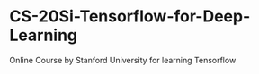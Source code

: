 # CS-20Si-Tensorflow-for-Deep-Learning
Online Course by Stanford University for learning Tensorflow
